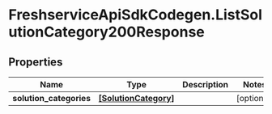 # FreshserviceApiSdkCodegen.ListSolutionCategory200Response

## Properties

| Name                    | Type                                          | Description | Notes      |
| ----------------------- | --------------------------------------------- | ----------- | ---------- |
| **solution_categories** | [**[SolutionCategory]**](SolutionCategory.md) |             | [optional] |
